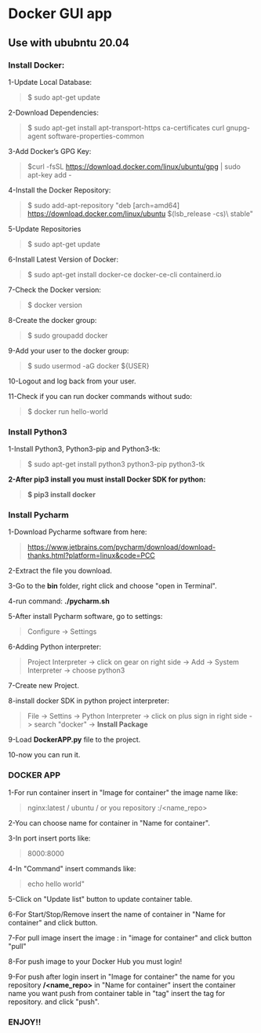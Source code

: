 
# Docker GUI app

## Use with ububntu 20.04

### Install Docker:

1-Update Local Database:
>$ sudo apt-get update

2-Download Dependencies:
>$ sudo apt-get install apt-transport-https ca-certificates curl gnupg-agent software-properties-common

3-Add Docker’s GPG Key:
>$curl -fsSL https://download.docker.com/linux/ubuntu/gpg | sudo apt-key add -

4-Install the Docker Repository:
>$ sudo add-apt-repository "deb [arch=amd64] https://download.docker.com/linux/ubuntu $(lsb_release -cs)\ stable"

5-Update Repositories
>$ sudo apt-get update

6-Install Latest Version of Docker:
>$ sudo apt-get install docker-ce docker-ce-cli containerd.io

7-Check the Docker version:
>$ docker version

8-Create the docker group:
>$ sudo groupadd docker

9-Add your user to the docker group:
>$ sudo usermod -aG docker ${USER}

10-Logout and log back from your user.

11-Check if you can run docker commands without sudo:
>$ docker run hello-world


### Install Python3

1-Install Python3, Python3-pip and Python3-tk:
>$ sudo apt-get install python3 python3-pip python3-tk

**2-After pip3 install you must install Docker SDK for python:**
>**$ pip3 install docker** 

### Install Pycharm

1-Download Pycharme software from here:
>https://www.jetbrains.com/pycharm/download/download-thanks.html?platform=linux&code=PCC

2-Extract the file you download.

3-Go to the **bin** folder, right click and choose "open in Terminal".

4-run command: **./pycharm.sh**

5-After install Pycharm software, go to settings:
> Configure -> Settings

6-Adding Python interpreter:
>Project Interpreter -> click on gear on right side -> Add -> System Interpreter -> choose python3

7-Create new Project.

8-install docker SDK in python project interpreter:
>File -> Settins -> Python Interpreter -> click on plus sign in right side -> search "docker" -> **Install Package**

9-Load **DockerAPP.py** file to the project.

10-now you can run it.


### DOCKER APP

1-For run container insert in "Image for container" the image name like:

>nginx:latest / ubuntu / or you repository :<user>/<name_repo>

2-You can choose name for container in "Name for container".

3-In port insert ports like:

>8000:8000

4-In "Command" insert commands like:

>echo hello world"

5-Click on "Update list" button to update container table.

6-For Start/Stop/Remove insert the name of container in "Name for container" and click button.

7-For pull image insert the image <name>:<tag> in "image for container" and click button "pull"

8-For push image to your Docker Hub you must login!

9-For push after login insert in "Image for container" the name for you repository **<user>/<name_repo>**
in "Name for container" insert the container name you want push from container table
in "tag" insert the tag for repository.
and click "push".




### ENJOY!!
 
